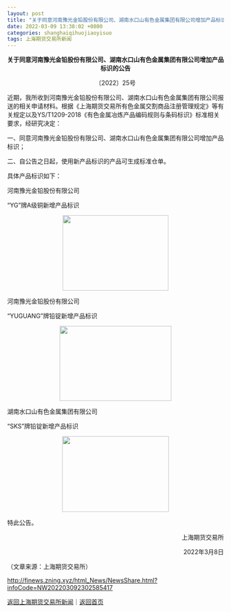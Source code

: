 ```yaml
---
layout: post
title: "关于同意河南豫光金铅股份有限公司、湖南水口山有色金属集团有限公司增加产品标识的公告"
date: 2022-03-09 13:38:02 +0800
categories: shanghaiqihuojiaoyisuo
tags: 上海期货交易所新闻
---
```

<p style="text-align:center;"><strong>关于同意河南豫光金铅股份有限公司、湖南水口山有色金属集团有限公司增加产品标识的公告</strong></p><p style="text-align:center;">〔2022〕25号 </p><p>近期，我所收到河南豫光金铅股份有限公司、湖南水口山有色金属集团有限公司报送的相关申请材料。根据《上海期货交易所有色金属交割商品注册管理规定》等有关规定以及YS/T1209-2018《有色金属冶炼产品编码规则与条码标识》标准相关要求，经研究决定：</p><p>一、同意河南豫光金铅股份有限公司、湖南水口山有色金属集团有限公司增加产品标识；</p><p>二、自公告之日起，使用新产品标识的产品可生成标准仓单。</p><p>具体产品标识如下：</p><p>河南豫光金铅股份有限公司</p><p>“YG”牌A级铜新增产品标识</p><center><img src="https://dfscdn.dfcfw.com/download/D25090087944399816958_w246h175.jpg" width="246" height="175" /></center><p>河南豫光金铅股份有限公司</p><p>“YUGUANG”牌铅锭新增产品标识</p><center><img src="https://dfscdn.dfcfw.com/download/D25559573420461008045_w260h174.jpg" width="260" height="174" /></center><p>湖南水口山有色金属集团有限公司</p><p>“SKS”牌铅锭新增产品标识</p><center><img src="https://dfscdn.dfcfw.com/download/D24681423844865346976_w248h176.jpg" width="248" height="176" /></center><p>特此公告。</p><p style="text-align:right;">上海期货交易所</p><p style="text-align:right;">2022年3月8日</p><p></p><p class="em_media">（文章来源：上海期货交易所）</p>

<http://finews.zning.xyz/html_News/NewsShare.html?infoCode=NW202203092302585417>

[返回上海期货交易所新闻](//finews.withounder.com/category/shanghaiqihuojiaoyisuo.html)｜[返回首页](//finews.withounder.com/)